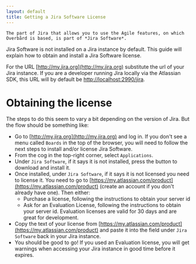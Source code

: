 ```yaml
---
layout: default
title: Getting a Jira Software License
---
```


    The part of Jira that allows you to use the Agile features, on which Overbård is based, is part of *Jira Software*.
Jira Software is not installed on a Jira instance by default. This guide will explain how to obtain and install a
Jira Software license. 

For the URL [http://my.jira.org](http://my.jira.org) substitute the url of your Jira instance. If you are a developer
running Jira locally via the Atlassian SDK, this URL will by default be 
[http://localhost:2990/jira](http://localhost:2990/jira).

# Obtaining the license
The steps to do this seem to vary a bit depending on the version of Jira. But the flow should be something like:
* Go to [http://my.jira.org](http://my.jira.org) and log in. If you don't see a menu called `Boards` 
in the top of the browser, you will need to follow the next steps to install and/or license Jira Software.
* From the cog in the top-right corner, select `Applications`.
* Under `Jira Software`, if it says it is not installed, press the button to download and install it.
* Once installed, under `Jira Software`, if it says it is not licensed you need to license it. You need to go to 
[https://my.atlassian.com/product](https://my.atlassian.com/product) (create an account if you don't 
already have one). Then either:
  * Purchase a license, following the instructions to obtain your server id
  * Ask for an Evaluation License, following the instructions to obtain your server id. Evaluation licenses are valid
  for 30 days and are great for development.
* Copy the text of your license from [https://my.atlassian.com/product](https://my.atlassian.com/product) and paste
it into the field under `Jira Software` back in your Jira instance.
* You should be good to go! If you used an Evaluation license, you will get warnings when accessing your Jira instance
in good time before it expires. 
